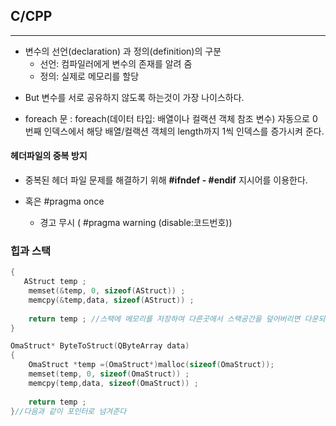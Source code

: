 ## C/CPP  

---

* 변수의 선언(declaration) 과 정의(definition)의 구분
  * 선언: 컴파일러에게 변수의 존재를 알려 줌
  * 정의: 실제로 메모리를 할당

- But 변수를 서로 공유하지 않도록 하는것이 가장 나이스하다.

* foreach 문  : foreach(데이터 타입: 배열이나 컬랙션 객체 참조 변수) 자동으로 0번째 인덱스에서 해당 배열/컬랙션 객체의 length까지 1씩 인덱스를 증가시켜 준다.



#### 헤더파일의 중복 방지

* 중복된 헤더 파일 문제를 해결하기 위해 **#ifndef - #endif** 지시어를 이용한다.

* 혹은 #pragma once

  * 경고 무시 ( #pragma warning (disable:코드번호))
  
### 힙과 스택
```C
{
   AStruct temp ;
    memset(&temp, 0, sizeof(AStruct)) ;
    memcpy(&temp,data, sizeof(AStruct)) ;
    
    return temp ; //스택에 메모리를 저장하여 다른곳에서 스택공간을 덮어버리면 다운되는 문제가 있다 .
}

OmaStruct* ByteToStruct(QByteArray data)
{
    OmaStruct *temp =(OmaStruct*)malloc(sizeof(OmaStruct));
    memset(temp, 0, sizeof(OmaStruct)) ;
    memcpy(temp,data, sizeof(OmaStruct)) ;
    
    return temp ;
}//다음과 같이 포인터로 넘겨준다
```


